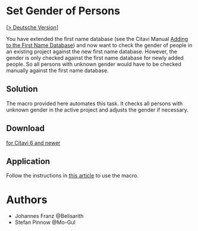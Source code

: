 # Set Gender of Persons

[[> Deutsche Version](readme.de.md)]

You have extended the first name database (see the Citavi Manual [Adding to the First Name Database](https://www1.citavi.com/sub/manual6/en/index.html?extending_the_name_database.html)) and now want to check the gender of people in an existing project against the new first name database.
However, the gender is only checked against the first name database for newly added people.
So all persons with unknown gender would have to be checked manually against the first name database.

## Solution

The macro provided here automates this task.
It checks all persons with unknown gender in the active project and adjusts the gender if necessary.

## Download

[for Citavi 6 and newer](C6+_Change_Gender_of_Authors.cs)

## Application

Follow the instructions in [this article](/readme.md) to use the macro.

# Authors

- Johannes Franz @Belisarith
- Stefan Pinnow @Mo-Gul
